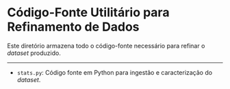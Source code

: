 # Código-Fonte Utilitário para Refinamento de Dados

Este diretório armazena todo o código-fonte necessário para refinar o _dataset_ produzido.

---

* `stats.py`: Código fonte em Python para ingestão e caracterização do _dataset_. 
